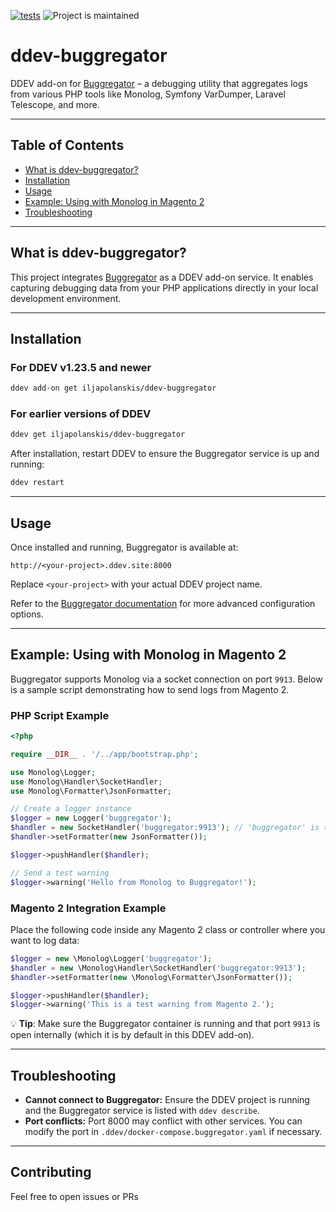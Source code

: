 [![tests](https://github.com/iljapolanskis/ddev-buggregator/actions/workflows/tests.yml/badge.svg)](https://github.com/iljapolanskis/ddev-buggregator/actions/workflows/tests.yml)
![Project is maintained](https://img.shields.io/maintenance/yes/2024.svg)

# ddev-buggregator <!-- omit in toc -->

DDEV add-on for [Buggregator](https://github.com/buggregator/server) – a debugging utility that aggregates logs from various PHP tools like Monolog, Symfony VarDumper, Laravel Telescope, and more.

---

## Table of Contents

* [What is ddev-buggregator?](#what-is-ddev-buggregator)
* [Installation](#installation)
* [Usage](#usage)
* [Example: Using with Monolog in Magento 2](#example-using-with-monolog-in-magento-2)
* [Troubleshooting](#troubleshooting)

---

## What is ddev-buggregator?

This project integrates [Buggregator](https://github.com/buggregator/server) as a DDEV add-on service.
It enables capturing debugging data from your PHP applications directly in your local development environment.

---

## Installation

### For DDEV v1.23.5 and newer

```bash
ddev add-on get iljapolanskis/ddev-buggregator
```

### For earlier versions of DDEV

```bash
ddev get iljapolanskis/ddev-buggregator
```

After installation, restart DDEV to ensure the Buggregator service is up and running:

```bash
ddev restart
```

---

## Usage

Once installed and running, Buggregator is available at:

```
http://<your-project>.ddev.site:8000
```

Replace `<your-project>` with your actual DDEV project name.

Refer to the [Buggregator documentation](https://github.com/buggregator/server#configuration) for more advanced configuration options.

---

## Example: Using with Monolog in Magento 2

Buggregator supports Monolog via a socket connection on port `9913`. Below is a sample script demonstrating how to send logs from Magento 2.

### PHP Script Example

```php
<?php

require __DIR__ . '/../app/bootstrap.php';

use Monolog\Logger;
use Monolog\Handler\SocketHandler;
use Monolog\Formatter\JsonFormatter;

// Create a logger instance
$logger = new Logger('buggregator');
$handler = new SocketHandler('buggregator:9913'); // 'buggregator' is the service name in DDEV
$handler->setFormatter(new JsonFormatter());

$logger->pushHandler($handler);

// Send a test warning
$logger->warning('Hello from Monolog to Buggregator!');
```

### Magento 2 Integration Example

Place the following code inside any Magento 2 class or controller where you want to log data:

```php
$logger = new \Monolog\Logger('buggregator');
$handler = new \Monolog\Handler\SocketHandler('buggregator:9913');
$handler->setFormatter(new \Monolog\Formatter\JsonFormatter());

$logger->pushHandler($handler);
$logger->warning('This is a test warning from Magento 2.');
```

💡 **Tip**: Make sure the Buggregator container is running and that port `9913` is open internally (which it is by default in this DDEV add-on).

---

## Troubleshooting

* **Cannot connect to Buggregator:** Ensure the DDEV project is running and the Buggregator service is listed with `ddev describe`.
* **Port conflicts:** Port 8000 may conflict with other services. You can modify the port in `.ddev/docker-compose.buggregator.yaml` if necessary.
  
---

## Contributing

Feel free to open issues or PRs
